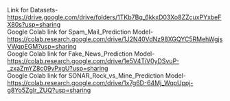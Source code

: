 Link for Datasets- <br>
https://drive.google.com/drive/folders/1TKb7Bq_6kkxD03Xo8ZZcuxPYxbeFX80s?usp=sharing <br>
Google Colab link for Spam_Mail_Prediction Model- <br>
https://colab.research.google.com/drive/1J2N40VdNz98XGQYC5RMehWgjsVWqpEGM?usp=sharing <br>
Google Colab link for Fake_News_Prediction Model- <br>
https://colab.research.google.com/drive/1e5V4TiV0yDSvuP-_zxaZmYZ8c09vPxgU?usp=sharing <br>
Google Colab link for SONAR_Rock_vs_Mine_Prediction Model- <br>
https://colab.research.google.com/drive/1x7g6D-64Mj_WqpUppj-g8Yo5Zglr_ZUQ?usp=sharing <br>
